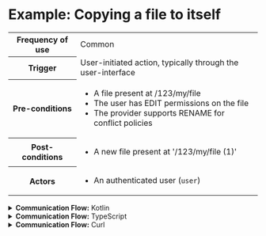 # Example: Copying a file to itself

<table>
<tr><th>Frequency of use</th><td>Common</td></tr>
<tr><th>Trigger</th><td>User-initiated action, typically through the user-interface</td></tr>
<tr><th>Pre-conditions</th><td><ul>
<li>A file present at /123/my/file</li>
<li>The user has EDIT permissions on the file</li>
<li>The provider supports RENAME for conflict policies</li>
</ul></td></tr>
<tr><th>Post-conditions</th><td><ul>
<li>A new file present at '/123/my/file (1)'</li>
</ul></td></tr>
<tr>
<th>Actors</th>
<td><ul>
<li>An authenticated user (<code>user</code>)</li>
</ul></td>
</tr>
</table>
<details>
<summary>
<b>Communication Flow:</b> Kotlin
</summary>

```kotlin
Files.copy.call(
    bulkRequestOf(FilesCopyRequestItem(
        conflictPolicy = WriteConflictPolicy.RENAME, 
        newId = "/123/my/file", 
        oldId = "/123/my/file", 
    )),
    user
).orThrow()

/*
BulkResponse(
    responses = listOf(LongRunningTask.Complete()), 
)
*/
```


</details>

<details>
<summary>
<b>Communication Flow:</b> TypeScript
</summary>

```typescript
// Authenticated as user
await callAPI(FilesApi.copy(
    {
        "items": [
            {
                "oldId": "/123/my/file",
                "newId": "/123/my/file",
                "conflictPolicy": "RENAME"
            }
        ]
    }
);

/*
{
    "responses": [
        {
            "type": "complete"
        }
    ]
}
*/
```


</details>

<details>
<summary>
<b>Communication Flow:</b> Curl
</summary>

```bash
# $host is the UCloud instance to contact. Example: 'http://localhost:8080' or 'https://cloud.sdu.dk'
# $accessToken is a valid access-token issued by UCloud

# Authenticated as user
curl -XPOST -H "Authorization: Bearer $accessToken" -H "Content-Type: content-type: application/json; charset=utf-8" "$host/api/files/copy" -d '{
    "items": [
        {
            "oldId": "/123/my/file",
            "newId": "/123/my/file",
            "conflictPolicy": "RENAME"
        }
    ]
}'


# {
#     "responses": [
#         {
#             "type": "complete"
#         }
#     ]
# }

```


</details>


